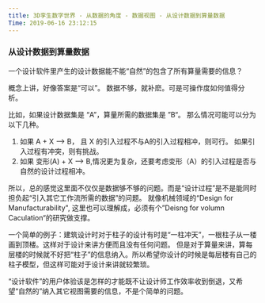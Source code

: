 ```yaml
---
title: 3D孪生数字世界 - 从数据的角度 - 数据视图 - 从设计数据到算量数据
Time: 2019-06-16 23:12:15
---
```



### 从设计数据到算量数据

一个设计软件里产生的设计数据能不能“自然”的包含了所有算量需要的信息？

概念上讲，好像答案是“可以”。 数据不够，就补麽。可是可操作度如何值得分析。

比如，如果设计数据集是 “A”，算量所需的数据集是 ”B“。 那么情况可能可以分为以下几种。
1. 如果 A + X --> B， 且 X 的引入过程不与A的引入过程相冲，则可行。 如果引入过程有冲突，则有挑战。
2. 如果 变形(A) + X --> B,情况更为复杂，还要考虑变形（A）的引入过程是否与自然的设计过程相冲。

所以，总的感觉这里面不仅仅是数据够不够的问题。而是“设计过程”是不是能同时担负起“引入其它工作流所需的数据”的问题。
就像机械领域的“Design for Manufacturability", 这里也可以理解成，必须有个”Deisng for volumn Caculation“的研究做支撑。

一个简单的例子：建筑设计时对于柱子的设计有时是“一柱冲天”，一根柱子从一楼画到顶楼。这样对于设计来讲方便而且没有任何问题。
但是对于算量来讲，算每层楼的时候就不好把“柱子”的信息纳入。所以希望你设计的时候是每层楼有自己的柱子模型，但这样可能对于设计来讲就较繁琐。

“设计软件”的用户体验该是怎样的才能既不让设计师工作效率收到倒退，又希望“自然的”纳入其它视图需要的信息，不是个简单的问题。